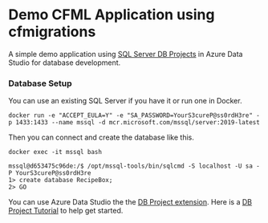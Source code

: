 

# Demo CFML Application using cfmigrations

A simple demo application using [SQL Server DB Projects](https://learn.microsoft.com/en-us/sql/azure-data-studio/extensions/sql-database-project-extension?view=sql-server-ver16) in Azure Data Studio for database development.

### Database Setup

You can use an existing SQL Server if you have it or run one in Docker.

```
docker run -e "ACCEPT_EULA=Y" -e "SA_PASSWORD=YourS3cureP@ss0rdH3re" -p 1433:1433 --name mssql -d mcr.microsoft.com/mssql/server:2019-latest
```

Then you can connect and create the database like this.

```
docker exec -it mssql bash

mssql@d653475c96de:/$ /opt/mssql-tools/bin/sqlcmd -S localhost -U sa -P YourS3cureP@ss0rdH3re
1> create database RecipeBox;
2> GO
```

You can use Azure Data Studio the the [DB Project extension](https://learn.microsoft.com/en-us/sql/azure-data-studio/extensions/sql-database-project-extension?view=sql-server-ver16). Here is a [DB Project Tutorial](https://github.com/microsoft/DacFx/blob/main/src/Microsoft.Build.Sql/docs/Tutorial.md) to help get started.